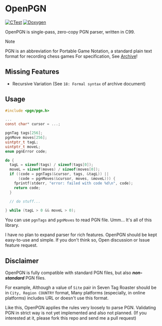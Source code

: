 # OpenPGN

[![CTest](https://github.com/openpgn/openpgn/actions/workflows/ctest.yml/badge.svg)](https://github.com/openpgn/openpgn/actions/workflows/ctest.yml)
[![Doxygen](https://github.com/openpgn/openpgn/actions/workflows/doxygen.yml/badge.svg)](https://github.com/openpgn/openpgn/actions/workflows/doxygen.yml)

OpenPGN is single-pass, zero-copy PGN parser, written in C99.

> [!NOTE]
> PGN is an abbreviation for Portable Game Notation, a standard plain text format for recording chess games
> For specification,
> See [Archive](https://ia802908.us.archive.org/26/items/pgn-standard-1994-03-12/PGN_standard_1994-03-12.txt)!

## Missing Features

- Recursive Variation (See `18: Formal syntax` of archive document)

## Usage

```c
#include <pgn/pgn.h>

...
const char* cursor = ...;

pgnTag tags[256];
pgnMove moves[256];
uintptr_t tagL;
uintptr_t moveL;
enum pgnError code;

do {
  tagL = sizeof(tags) / sizeof(tags[0]);
  moveL = sizeof(moves) / sizeof(moves[0]);
  if ((code = pgnTags(&cursor, tags, &tagL)) ||
      (code = pgnMoves(&cursor, moves, &moveL))) {
    fprintf(stderr, "error: failed with code %d\n", code);
    return code;
  }
  
  // do stuff...

} while (tagL > 0 && moveL > 0);
```

You can use `pgnTags` and `pgnMoves` to read PGN file.
Umm... It's all of this library.

I have no plan to expand parser for rich features.
OpenPGN should be kept easy-to-use and simple.
If you don't think so, Open discussion or Issue feature request.

## Disclaimer

OpenPGN is fully compatible with standard PGN files, but also *<b>non-standard</b>* PGN files.

For example, Although a value of `Site` pair in Seven Tag Roaster should be in `City, Region COUNTRY` format,
Many platforms (especially, in online platforms) includes URL or doesn't use this format.

Like this, OpenPGN applies the rules very loosely to parse PGN.
Validating PGN in strict way is not yet implemented and also not planned.
(If you interested at it, please fork this repo and send me a pull request)
